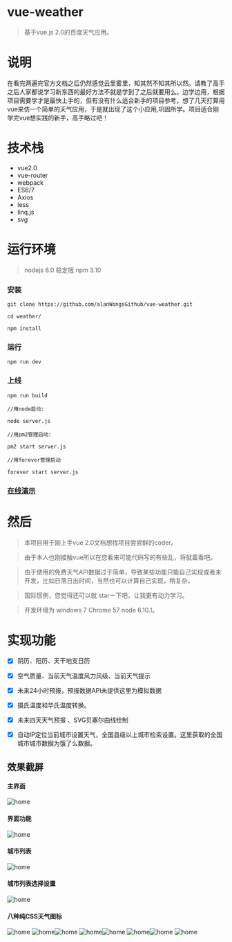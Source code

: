 # vue-weather

> 基于vue.js 2.0的百度天气应用。

# 说明

在看完两遍完官方文档之后仍然感觉云里雾里，知其然不知其所以然。请教了高手之后人家都说学习新东西的最好方法不就是学到了之后就要用么。边学边用，根据项目需要学才是最快上手的，但有没有什么适合新手的项目参考，想了几天打算用vue来仿一个简单的天气应用，于是就出现了这个小应用,巩固所学。项目适合刚学完vue想实践的新手，高手略过吧！



# 技术栈

* vue2.0
* vue-router
* webpack
* ES6/7
* Axios
* less
* linq.js
* svg


# 运行环境

> nodejs  6.0 稳定版 npm 3.10

### 安装

```
git clone https://github.com/alanWongsGithub/vue-weather.git

cd weather/

npm install

```

### 运行
```
npm run dev

```

### 上线
```
npm run build

//用node启动:

node server.js

//用pm2管理启动:

pm2 start server.js

//用forever管理启动

forever start server.js

```

### [在线演示](http://weather.alanwong.tech)

# 然后

> 本项目用于刚上手vue 2.0文档想找项目尝尝鲜的coder。

> 由于本人也刚接触vue所以在您看来可能代码写的有些乱，将就着看吧。

> 由于使用的免费天气API数据过于简单，导致某些功能只能自己实现或者未开发，比如日落日出时间，当然也可以计算自己实现，稍复杂。

> 国际惯例，您觉得还可以就 star一下吧，让我更有动力学习。

>  开发环境为 windows 7 Chrome 57 node 6.10.1。



# 实现功能

- [x] 阴历、阳历、天干地支日历

- [x] 空气质量、当前天气温度风力风级、当前天气提示

- [x] 未来24小时预报，预报数据API未提供这里为模拟数据

- [x] 摄氏温度和华氏温度转换。

- [x] 未来四天天气预报 、SVG贝塞尔曲线绘制

- [x] 自动IP定位当前城市设置天气，全国县级以上城市检索设置。这里获取的全国城市城市数据为饿了么数据。



## 效果截屏

#### 主界面

![home](https://github.com/alanWongsGithub/vue-weather/blob/master/screen/home.gif)

#### 界面功能

![home](https://github.com/alanWongsGithub/vue-weather/blob/master/screen/homeoperation.gif)

#### 城市列表

![home](https://github.com/alanWongsGithub/vue-weather/blob/master/screen/citylist.gif)

#### 城市列表选择设置

![home](https://github.com/alanWongsGithub/vue-weather/blob/master/screen/citylistset.gif)

#### 八种纯CSS天气图标

![home](https://github.com/alanWongsGithub/vue-weather/blob/master/screen/sunny.gif) ![home](https://github.com/alanWongsGithub/vue-weather/blob/master/screen/cloudy.gif)![home](https://github.com/alanWongsGithub/vue-weather/blob/master/screen/rainy.gif) ![home](https://github.com/alanWongsGithub/vue-weather/blob/master/screen/rainbow.gif)![home](https://github.com/alanWongsGithub/vue-weather/blob/master/screen/starry.gif) ![home](https://github.com/alanWongsGithub/vue-weather/blob/master/screen/stormy.gif)![home](https://github.com/alanWongsGithub/vue-weather/blob/master/screen/snowy.gif) ![home](https://github.com/alanWongsGithub/vue-weather/blob/master/screen/cloudy2sunny.gif)





